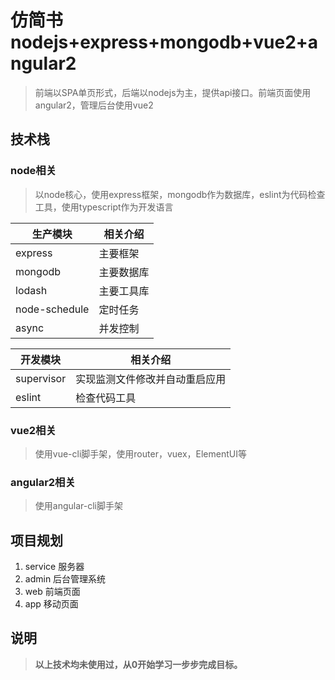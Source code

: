 # 仿简书nodejs+express+mongodb+vue2+angular2
> 前端以SPA单页形式，后端以nodejs为主，提供api接口。前端页面使用angular2，管理后台使用vue2

## 技术栈

### node相关

> 以node核心，使用express框架，mongodb作为数据库，eslint为代码检查工具，使用typescript作为开发语言


生产模块 | 相关介绍
---|---
express | 主要框架
mongodb | 主要数据库
lodash |  主要工具库
node-schedule  | 定时任务
async | 并发控制

开发模块 | 相关介绍
---|---
supervisor | 实现监测文件修改并自动重启应用
eslint | 检查代码工具


### vue2相关

> 使用vue-cli脚手架，使用router，vuex，ElementUI等

### angular2相关

> 使用angular-cli脚手架

## 项目规划

1. service  服务器
2. admin    后台管理系统
3. web      前端页面
4. app      移动页面

## 说明
> **以上技术均未使用过，从0开始学习一步步完成目标。**